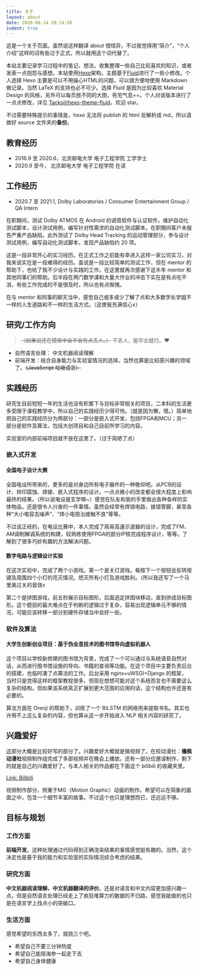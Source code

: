 ```yaml
---
title: 关于
layout: about
date: 2020-06-14 20:14:50
indent: true
---
```


这是一个关于页面。虽然说这样翻译 about 很怪异，不过我觉得用“简介”，“个人介绍”这样的词有些过于正式，所以就用这个词代替了。

本站主要记录学习过程中的笔记、想法，收集整理一些自己比较喜欢的知识，或者发表一点抱怨与感想。本站使用[Hexo](https://hexo.io/zh-cn/)架构，主题基于[Fluid](https://hexo.fluid-dev.com/docs/)进行了一些小修改。个人选择 Hexo 主要是可以不用操心HTML的问题。可以很方便地使用 Markdown 做记录。当然 LaTeX 的支持也必不可少。选择 Fluid 是因为比较喜欢 Material Design 的风格，另外可以每页放不同的大图，死宅气息++。个人对该版本进行了一点点修改，详见 [Tackoil/hexo-theme-fluid](https://github.com/Tackoil/hexo-theme-fluid)，欢迎 star。

不过需要特殊提示的事情是，hexo 无法将 publish 的 html 反解析成 md，所以请做好 source 文件夹的**备份**。

## 教育经历

- 2016.9 至 2020.6，北京邮电大学 电子工程学院 工学学士
- 2020.9 至今，     北京邮电大学 电子工程学院 在读

## 工作经历

- 2020.7 至 2021.1, Dolby Laboratories / Consumer Entertainment Group / QA Intern

在职期间，测试 Dolby ATMOS 在 Android 的调音软件与认证软件，维护自动化测试脚本，设计测试用例，编写针对性需求的自动化测试脚本。在职期间客户未报告严重产品缺陷。此外测试了 Dolby Head Tracking 的运动管理部分，参与设计测试用例，编写自动化测试脚本，发现产品缺陷约 20 项。

这是一段非常开心的实习经历。在正式工作之前能有幸进入这样一家公司实习，对我来说实在是一段难得的经历。虽说是一段比较简单的测试工作，但在 mentor 的帮助下，也给了我不少设计与实践的工作。在这里就再次感谢下这半年 mentor 和其他同事们的帮助。后半段在两门数学课和大量大作业的冲击下实在是有点吃不消，有些工作完成的不是很及时，所以也有点惭愧。

在与 mentor 和同事的聊天当中，感觉自己或多或少了解了点和大多数学长学姐不一样的人生道路和不一样的生活方式。（这使我充满信心x）

## 研究/工作方向

> ~~（如果说还在摸索中会不会有点丢人。）~~ 不丢人，能毕业就行。❤️

- 自然语言处理： 中文机器阅读理解
- 前端开发：结合自身能力与实验室情况的选择。当然也算是比较感兴趣的领域了。~~（JavaScript 垃圾语言）~~


## 实践经历

研究生目前短短一年的生活也没有积累下与目标非常相关的项目，二本科的生活更多受限于课程教学中，所以自己的实践经历少得可怜。（就是因为懒，嗯。）简单地把自己的实践经历分为两部分：一部分是嵌入式开发，包括FPGA和MCU；另一部分是软件及算法，包括大创项目和自己目前所学习的内容。

实验室的内部前端项目就不放在这里了。（过于简陋了点）

### 嵌入式开发

#### 全国电子设计大赛

全国电设所带来的，更多的是对身边所有电子器件的一种敬仰吧。从PCB的设计、转印腐蚀、焊接、嵌入式程序的设计。一点点微小的改变都会很大程度上影响最终的结果。（所以说电设是玄学嘛~）感觉在队友和我的手里做出各种各样的实体物品，还是很令人兴奋的一件事情。虽然会经常有焊错电路，接错管脚，甚至各种“大小电容去噪声”、“焊小电阻治接触不良”等等。

不过说正经的，在电设比赛中，本人完成了简易高速示波器的设计，完成了FM、AM调制解调系统的构建，较熟练使用FPGA的部分IP核完成程序设计，等等。了解到了很多巧妙有趣的方法解决问题。

#### 数字电路与逻辑设计实验

在这次实验中，完成了两个小游戏。第一个是关灯游戏。每按下一个按钮会反转按键及周围四个小灯的亮灭情况。熄灭所有小灯及游戏胜利。（所以我还写了一个马里奥过关的音效x

第二个是拼图游戏，前五秒展示目标图形，后面选定拼图块移动，直到拼成目标图形。这个题目的最大难点在于判断的逻辑过于复杂，容易出现逻辑单元不够的情况，可能应该转移一部分到硬件存储当中会好一些。

### 软件及算法

#### 大学生创新创业项目：基于伪全息技术的图书馆导向虚拟机器人

这个项目以学校新修建的图书馆为背景，完成了一个可以通过与系统语音自然对话，从而进行图书馆设施的导向、书籍的查询等功能。在这个项目中主要负责后台的搭建，也临时凑了点算法的工作。后台采用 nginx+uWSGI+Django 的框架，当时只是觉得这样的框架教程很多，但现在想想可能对这个系统而言也不需要这么复杂的结构。但如果该系统真正扩展到更大范围的应用的话，这个结构也许还是有必要的。

算法方面在 Orenji 的帮助下，训练了一个 BiLSTM 的网络用来提取书名。其实也许用不上这么复杂的内容，但也算从这一步开始进入 NLP 相关内容的研究了。

## 兴趣爱好

这部分大概是比较好写的部分了。兴趣爱好大概就是做视频了。在校动漫社：**檐枫动漫社**视频制作组完成了多部视频并在晚会上播放。还有一部分应邀请制作，剩下的就是自己的兴趣爱好了。与本人相关的作品都在下面这个 bilibili 的收藏夹里。

[Link: Bilibili](https://space.bilibili.com/1760844/favlist?fid=47192744)

视频制作部分，侧重于MG（Motion Graphic）动画的制作。希望可以在简象的画面之中，包含一个细节丰富的故事。不过这个也只是理想而已，还远远不够。

## 目标与规划

### 工作方面

**前端开发**。这种处理通过代码得到正确渲染结果的事情感觉挺有趣的。当然，这个决定也是基于我的能力和实验室的实际情况综合考虑的结果。

### 研究方面

**中文机器阅读理解、中文机器翻译的评价**。还是对语言和中文内容更加感兴趣一点。但是自然语言处理已经走上了疯狂堆算力的数据的不归路，感觉我能做的也只是在语言学上找点小的突破口。

### 生活方面

感觉希望的东西太多了，就挑三个吧。

- 希望自己不要三分钟热度
- 希望自己能陪海参一起走下去
- 希望自己身体健康